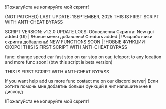 !Пожалуйста не копируйте мой скрипт!

(NOT PATCHED)
LAST UPDATE: 1SEPTEMBER, 2025
THIS IS FIRST SCRIPT WITH ANTI-CHEAT BYPASS

SCRIPT VERSION: v1.2.0
UPDATE LOGS: Обновления Скрипта:
New gui added (UI) | !Новое меню добавлено!
Creators added | !Разработчики скрипта добавлены!
NEW FUNCTIONS SOON | !НОВЫЕ ФУНКЦИИ СКОРО!
THIS IS FIRST SCRIPT WITH ANTI-CHEAT BYPASS

func: change speed car fast stop on car stop on car, teleport to any location and more func soon! (btw this script in beta version)

THIS IS FIRST SCRIPT WITH ANTI-CHEAT BYPASS

If you want help add us more func contact me on our discord server| Если хотите помочь мне добавтиь больше функций в чит напишите мне в дискорд

!Пожалуйста не копируйте мой скрипт!
